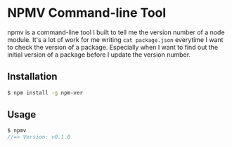 # NPMV Command-line Tool

npmv is a command-line tool I built to tell me the version number of a node module. It's a
lot of work for me writing `cat package.json` everytime I want to check the version of a
package. Especially when I want to find out the initial version of a package before I
update the version number.


## Installation

```bash
$ npm install -g npm-ver
```


## Usage

```javascript
$ npmv
//=> Version: v0.1.0
```
